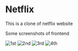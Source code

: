 # Netflix
This is a clone of netflix website

Some screenshots of frontend

![1st](https://user-images.githubusercontent.com/73030476/223060784-e481ffc8-178b-4501-b38c-b1a4693a840b.png)
![2nd](https://user-images.githubusercontent.com/73030476/223060838-11271ac8-db69-4af3-b409-8bfcc424a684.png)
![3rd](https://user-images.githubusercontent.com/73030476/223060854-e9d6ab37-8425-4dac-a390-8e5d09bf8842.png)
![4th](https://user-images.githubusercontent.com/73030476/223060863-812d6f90-fe17-4981-a2ed-275e87a0abed.png)
